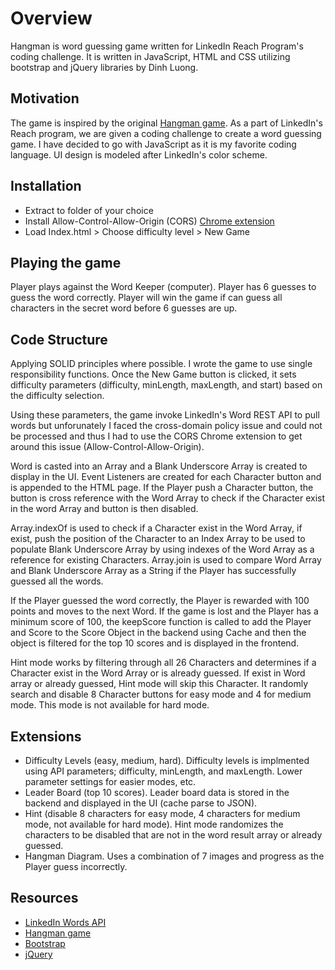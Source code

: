 # Overview

Hangman is word guessing game written for LinkedIn Reach Program's coding challenge. It is written in JavaScript, HTML and CSS utilizing bootstrap and jQuery libraries by Dinh Luong.

## Motivation

The game is inspired by the original [Hangman game](https://en.wikipedia.org/wiki/Hangman_(game)). As a part of LinkedIn's Reach program, we are given a coding challenge to create a word guessing game. I have decided to go with JavaScript as it is my favorite coding language. UI design is modeled after LinkedIn's color scheme. 

## Installation

- Extract to folder of your choice
- Install Allow-Control-Allow-Origin (CORS) [Chrome extension](https://chrome.google.com/webstore/detail/allow-control-allow-origi/nlfbmbojpeacfghkpbjhddihlkkiljbi)
- Load Index.html > Choose difficulty level > New Game

## Playing the game

Player plays against the Word Keeper (computer). Player has 6 guesses to guess the word correctly. 
Player will win the game if can guess all characters in the secret word before 6 guesses are up.

## Code Structure

Applying SOLID principles where possible. I wrote the game to use single responsibility functions. Once the New Game button is clicked, it sets difficulty parameters (difficulty, minLength, maxLength, and start) based on the difficulty selection.

Using these parameters, the game invoke LinkedIn's Word REST API to pull words but unforunately I faced the cross-domain policy issue and could not be processed and thus I had to use the CORS Chrome extension to get around this issue (Allow-Control-Allow-Origin). 

Word is casted into an Array and a Blank Underscore Array is created to display in the UI. Event Listeners are created for each Character button and is appended to the HTML page. If the Player push a Character button, the button is cross reference with the Word Array to check if the Character exist in the word Array and button is then disabled. 

Array.indexOf is used to check if a Character exist in the Word Array, if exist, push the position of the Character to an Index Array to be used to populate Blank Underscore Array by using indexes of the Word Array as a reference for existing Characters. Array.join is used to compare Word Array and Blank Underscore Array as a String if the Player has successfully guessed all the words.

If the Player guessed the word correctly, the Player is rewarded with 100 points and moves to the next Word. If the game is lost and the Player has a minimum score of 100, the keepScore function is called to add the Player and Score to the Score Object in the backend using Cache and then the object is filtered for the top 10 scores and is displayed in the frontend.

Hint mode works by filtering through all 26 Characters and determines if a Character exist in the Word Array or is already guessed. If exist in Word array or already guessed, Hint mode will skip this Character. It randomly search and disable 8 Character buttons for easy mode and 4 for medium mode. This mode is not available for hard mode. 

## Extensions

- Difficulty Levels (easy, medium, hard). Difficulty levels is implmented using API parameters; difficulty, minLength, and maxLength. Lower parameter settings for easier modes, etc.
- Leader Board (top 10 scores). Leader board data is stored in the backend and displayed in the UI (cache parse to JSON).
- Hint (disable 8 characters for easy mode, 4 characters for medium mode, not available for hard mode). Hint mode randomizes the characters to be disabled that are not in the word result array or already guessed.
- Hangman Diagram. Uses a combination of 7 images and progress as the Player guess incorrectly.

## Resources

- [LinkedIn Words API](http://app.linkedin-reach.io/words)
- [Hangman game](https://en.wikipedia.org/wiki/Hangman_(game))
- [Bootstrap](https://getbootstrap.com/)
- [jQuery](https://jquery.com/)

